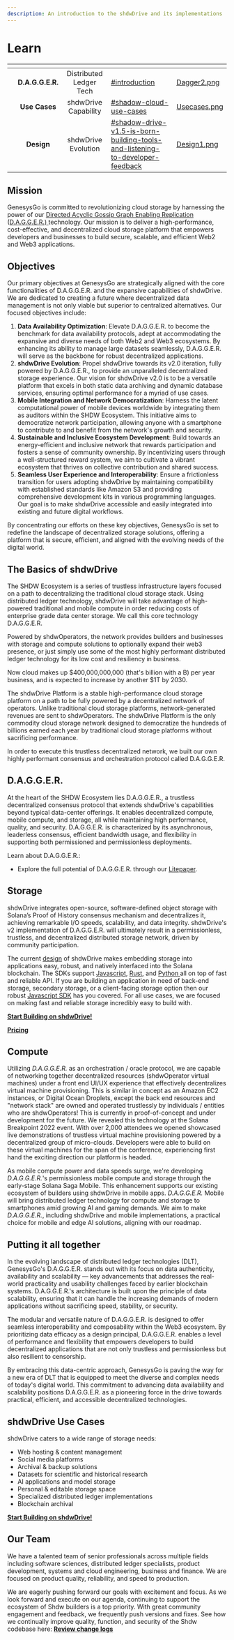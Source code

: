 ```yaml
---
description: An introduction to the shdwDrive and its implementations
---
```


# Learn

<table data-view="cards"><thead><tr><th></th><th align="center"></th><th align="center"></th><th data-hidden data-card-target data-type="content-ref"></th><th data-hidden data-card-cover data-type="files"></th></tr></thead><tbody><tr><td></td><td align="center"><strong>D.A.G.G.E.R.</strong></td><td align="center">Distributed Ledger Tech</td><td><a href="dagger.md#introduction">#introduction</a></td><td><a href="../.gitbook/assets/Dagger2.png">Dagger2.png</a></td></tr><tr><td></td><td align="center"><strong>Use Cases</strong></td><td align="center">shdwDrive Capability</td><td><a href="./#shadow-cloud-use-cases">#shadow-cloud-use-cases</a></td><td><a href="../.gitbook/assets/Usecases.png">Usecases.png</a></td></tr><tr><td></td><td align="center"><strong>Design</strong></td><td align="center">shdwDrive Evolution</td><td><a href="design.md#shadow-drive-v1.5-is-born-building-tools-and-listening-to-developer-feedback">#shadow-drive-v1.5-is-born-building-tools-and-listening-to-developer-feedback</a></td><td><a href="../.gitbook/assets/Design1.png">Design1.png</a></td></tr></tbody></table>

## **Mission**

GenesysGo is committed to revolutionizing cloud storage by harnessing the power of our [Directed Acyclic Gossip Graph Enabling Replication](https://github.com/GenesysGo/dagger-litepaper/blob/main/DAGGER-Litepaper.pdf) ([D.A.G.G.E.R.)](https://github.com/GenesysGo/dagger-litepaper/blob/main/DAGGER-Litepaper.pdf)[ ](https://github.com/GenesysGo/dagger-litepaper/blob/main/DAGGER-Litepaper.pdf)technology. Our mission is to deliver a high-performance, cost-effective, and decentralized cloud storage platform that empowers developers and businesses to build secure, scalable, and efficient Web2 and Web3 applications.

## **Objectives**

Our primary objectives at GenesysGo are strategically aligned with the core functionalities of D.A.G.G.E.R. and the expansive capabilities of shdwDrive. We are dedicated to creating a future where decentralized data management is not only viable but superior to centralized alternatives. Our focused objectives include:

1. **Data Availability Optimization**: Elevate D.A.G.G.E.R. to become the benchmark for data availability protocols, adept at accommodating the expansive and diverse needs of both Web2 and Web3 ecosystems. By enhancing its ability to manage large datasets seamlessly, D.A.G.G.E.R. will serve as the backbone for robust decentralized applications.
2. **shdwDrive Evolution**: Propel shdwDrive towards its v2.0 iteration, fully powered by D.A.G.G.E.R., to provide an unparalleled decentralized storage experience. Our vision for shdwDrive v2.0 is to be a versatile platform that excels in both static data archiving and dynamic database services, ensuring optimal performance for a myriad of use cases.
3. **Mobile Integration and Network Democratization**: Harness the latent computational power of mobile devices worldwide by integrating them as auditors within the SHDW Ecosystem. This initiative aims to democratize network participation, allowing anyone with a smartphone to contribute to and benefit from the network's growth and security.
4. **Sustainable and Inclusive Ecosystem Development**: Build towards an energy-efficient and inclusive network that rewards participation and fosters a sense of community ownership. By incentivizing users through a well-structured reward system, we aim to cultivate a vibrant ecosystem that thrives on collective contribution and shared success.
5. **Seamless User Experience and Interoperability**: Ensure a frictionless transition for users adopting shdwDrive by maintaining compatibility with established standards like Amazon S3 and providing comprehensive development kits in various programming languages. Our goal is to make shdwDrive accessible and easily integrated into existing and future digital workflows.

By concentrating our efforts on these key objectives, GenesysGo is set to redefine the landscape of decentralized storage solutions, offering a platform that is secure, efficient, and aligned with the evolving needs of the digital world.

## **The Basics of shdwDrive**

The SHDW Ecosystem is a series of trustless infrastructure layers focused on a path to decentralizing the traditional cloud storage stack. Using distributed ledger technology, shdwDrive will take advantage of high-powered traditional and mobile compute in order reducing costs of enterprise grade data center storage. We call this core technology D.A.G.G.E.R.

Powered by shdwOperators, the network provides builders and businesses with storage and compute solutions to optionally expand their web3 presence, or just simply use some of the most highly performant distributed ledger technology for its low cost and resiliency in business.

Now cloud makes up $400,000,000,000 (that's billion with a B) per year business, and is expected to increase by another $1T by 2030.

The shdwDrive Platform is a stable high-performance cloud storage platform on a path to be fully powered by a decentralized network of operators. Unlike traditional cloud storage platforms, network-generated revenues are sent to shdwOperators. The shdwDrive Platform is the only commodity cloud storage network designed to democratize the hundreds of billions earned each year by traditional cloud storage platforms without sacrificing performance.

In order to execute this trustless decentralized network, we built our own highly performant consensus and orchestration protocol called D.A.G.G.E.R.

## **D.A.G.G.E.R.**

At the heart of the SHDW Ecosystem lies D.A.G.G.E.R., a trustless decentralized consensus protocol that extends shdwDrive's capabilities beyond typical data-center offerings. It enables decentralized compute, mobile compute, and storage, all while maintaining high performance, quality, and security. D.A.G.G.E.R. is characterized by its asynchronous, leaderless consensus, efficient bandwidth usage, and flexibility in supporting both permissioned and permissionless deployments.

Learn about D.A.G.G.E.R.:

* Explore the full potential of D.A.G.G.E.R. through our [Litepaper](https://github.com/GenesysGo/dagger-litepaper/blob/main/DAGGER-Litepaper.pdf).

## **Storage**

shdwDrive integrates open-source, software-defined object storage with Solana’s Proof of History consensus mechanism and decentralizes it, achieving remarkable I/O speeds, scalability, and data integrity. shdwDrive's v2 implementation of D.A.G.G.E.R. will ultimately result in a permissionless, trustless, and decentralized distributed storage network, driven by community participation.

The current [design](design.md#present-design-considerations) of shdwDrive makes embedding storage into applications easy, robust, and natively interfaced into the Solana blockchain. The SDKs support [Javascript](../build/the-sdk/sdk-javascript.md), [Rust](../build/the-sdk/sdk-rust.md), and [Python ](../build/the-sdk/sdk-python.md)all on top of fast and reliable API. If you are building an application in need of back-end storage, secondary storage, or a client-facing storage option then our robust [Javascript SDK](../build/the-sdk/sdk-javascript.md) has you covered. For all use cases, we are focused on making fast and reliable storage incredibly easy to build with.

[**Start Building on shdwDrive!**](../build/)

[**Pricing**](storage-services.md#pricing)

## **Compute**

Utilizing _D.A.G.G.E.R._ as an orchestration / oracle protocol, we are capable of networking together decentralized resources (shdwOperator virtual machines) under a front end UI/UX experience that effectively decentralizes virtual machine provisioning. This is similar in concept as an Amazon EC2 instances, or Digital Ocean Droplets, except the back end resources and "network stack" are owned and operated trustlessly by individuals / entities who are shdwOperators! This is currently in proof-of-concept and under development for the future. We revealed this technology at the Solana Breakpoint 2022 event. With over 2,000 attendees we opened showcased live demonstrations of trustless virtual machine provisioning powered by a decentralized group of micro-clouds. Developers were able to build on these virtual machines for the span of the conference, experiencing first hand the exciting direction our platform is headed.

As mobile compute power and data speeds surge, we're developing _D.A.G.G.E.R._'s permissionless mobile compute and storage through the early-stage Solana Saga Mobile. This enhancement supports our existing ecosystem of builders using shdwDrive in mobile apps. _D.A.G.G.E.R._ Mobile will bring distributed ledger technology for compute and storage to smartphones amid growing AI and gaming demands. We aim to make _D.A.G.G.E.R._, including shdwDrive and mobile implementations, a practical choice for mobile and edge AI solutions, aligning with our roadmap.



## **Putting it all together**

In the evolving landscape of distributed ledger technologies (DLT), GenesysGo's D.A.G.G.E.R. stands out with its focus on data authenticity, availability and scalability — key advancements that addresses the real-world practicality and usability challenges faced by earlier blockchain systems. D.A.G.G.E.R.'s architecture is built upon the principle of data scalability, ensuring that it can handle the increasing demands of modern applications without sacrificing speed, stability, or security.

The modular and versatile nature of D.A.G.G.E.R. is designed to offer seamless interoperability and composability within the Web3 ecosystem. By prioritizing data efficacy as a design principal, D.A.G.G.E.R. enables a level of performance and flexibility that empowers developers to build decentralized applications that are not only trustless and permissionless but also resilient to censorship.

By embracing this data-centric approach, GenesysGo is paving the way for a new era of DLT that is equipped to meet the diverse and complex needs of today's digital world. This commitment to advancing data availability and scalability positions D.A.G.G.E.R. as a pioneering force in the drive towards practical, efficient, and accessible decentralized technologies.

## **shdwDrive Use Cases**

shdwDrive caters to a wide range of storage needs:

* Web hosting & content management
* Social media platforms
* Archival & backup solutions
* Datasets for scientific and historical research
* AI applications and model storage
* Personal & editable storage space
* Specialized distributed ledger implementations
* Blockchain archival

[**Start Building on shdwDrive!**](../build/shadow-drive.md)

## **Our Team**

We have a talented team of senior professionals across multiple fields including software sciences, distributed ledger specialists, product development, systems and cloud engineering, business and finance. We are focused on product quality, reliability, and speed to production.

We are eagerly pushing forward our goals with excitement and focus. As we look forward and execute on our agenda, continuing to support the ecosystem of Shdw builders is a top priority. With great community engagement and feedback, we frequently push versions and fixes. See how we continually improve quality, function, and security of the Shdw codebase here: [**Review change logs**](../reference/change-logs.md)

